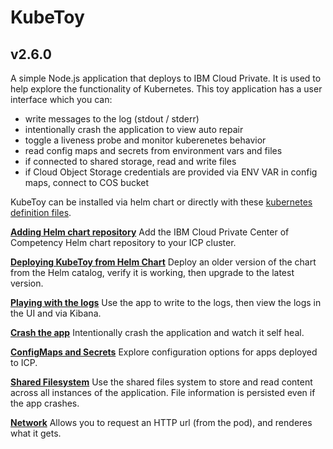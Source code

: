 # KubeToy
## v2.6.0

A simple Node.js application that deploys to IBM Cloud Private.  It is used to help 
explore the functionality of Kubernetes.  This toy application has a user interface 
which you can:

* write messages to the log (stdout / stderr)
* intentionally crash the application to view auto repair
* toggle a liveness probe and monitor kuberenetes behavior  
* read config maps and secrets from environment vars and files
* if connected to shared storage, read and write files
* if Cloud Object Storage credentials are provided via ENV VAR in config maps, connect to COS bucket

KubeToy can be installed via helm chart or directly with these [kubernetes definition 
files](https://github.com/IBM-ICP-CoC/KubeToy/tree/master/deployment).  

**[Adding Helm chart repository](documentation/AddHelmRepository.md)**
Add the IBM Cloud Private Center of Competency Helm chart repository to your ICP cluster.

**[Deploying KubeToy from Helm Chart](documentation/DeployHelm.md)** Deploy an older version of the chart 
from the Helm catalog, verify it is working, then upgrade to the latest version.

**[Playing with the logs](documentation/Logs.md)** 
Use the app to write to the logs, then view the logs in the UI and via Kibana.

**[Crash the app](documentation/Crash.md)**
Intentionally crash the application and watch it self heal.

**[ConfigMaps and Secrets](documentation/Config.md)** Explore configuration options for apps deployed to ICP.

**[Shared Filesystem](documentation/Filesystem.md)** Use the shared files system to store and read content across all instances of the application.  File information is persisted even if the app crashes.

**[Network](documentation/Network.md)** Allows you to request an HTTP url (from the pod), and renderes what it gets.







